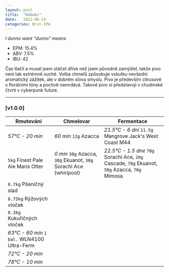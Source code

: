 ```yaml
---
layout: post
title:  "Kabuki"
date:   2022-06-24
categories: Brut-IPA
---
```


*I dunno want "dunno" means*

- EPM: 15.4%
- ABV: 7.5%
- IBU: 42

Čas tlačil a musel jsem stáčet dříve než jsem původně zamýšlel, takže pivo není tak extrémně suché. Volba chmelů způsobuje vskutku nevšední aromatický zážitek, ale v dobrém slova smyslu. Pivo je především citrusové s florálními tóny a poctivě namrdává. Takové pivo si představuji v chudinské čtvrti v cyberpunk future.

***

### [v1.0.0]

Rmutování          | Chmelovar             | Fermentace
---                | ---                   | ---
*57°C - 20 min*    | *60 min* `12g` Azacca | *21.5°C - 6 dní* `11.5g` Mangrove Jack's West Coast M44
`5kg` Finest Pale Ale Maris Otter | *0 min* `30g` Azacca, `30g` Ekuanot, `30g` Sorachi Ace (whirlpool)| *22.5°C - 1.5 dne* `70g` Sorachi Ace, `20g` Cascade, `70g` Ekuanot, `58g` Azacca, `70g` Mimosa  
`0.7kg` Pšeničný slad | | 
`0.75kg` Rýžových vloček | | 
`0.3kg` Kukuřičných vloček | |
*63°C - 60 min* `1 bal.` WLN4100 Ultra-Ferm | |
*72°C - 20 min* | |
*78°C - 10 min* | |
